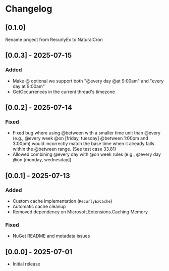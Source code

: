 # Changelog

## [0.1.0]
Rename project from RecurlyEx to NaturalCron

## [0.0.3] - 2025-07-15
### Added
- Make @ optional we support both "@every day @at 9:00am" and "every day at 9:00am"
- GetOccurrences in the current thread's timezone

## [0.0.2] - 2025-07-14
### Fixed
- Fixed bug where using @between with a smaller time unit than @every (e.g., @every week @on [friday, tuesday] @between 1:00pm and 3:00pm) would incorrectly match the base time when it already falls within the @between range. (See test case 33.81)
- Allowed combining @every day with @on week rules (e.g., @every day @on [monday, wednesday]).

## [0.0.1] - 2025-07-13
### Added
- Custom cache implementation (`RecurlyExCache`)
- Automatic cache cleanup
- Removed dependency on Microsoft.Extensions.Caching.Memory

### Fixed
- NuGet README and metadata issues

## [0.0.0] - 2025-07-01
- Initial release
